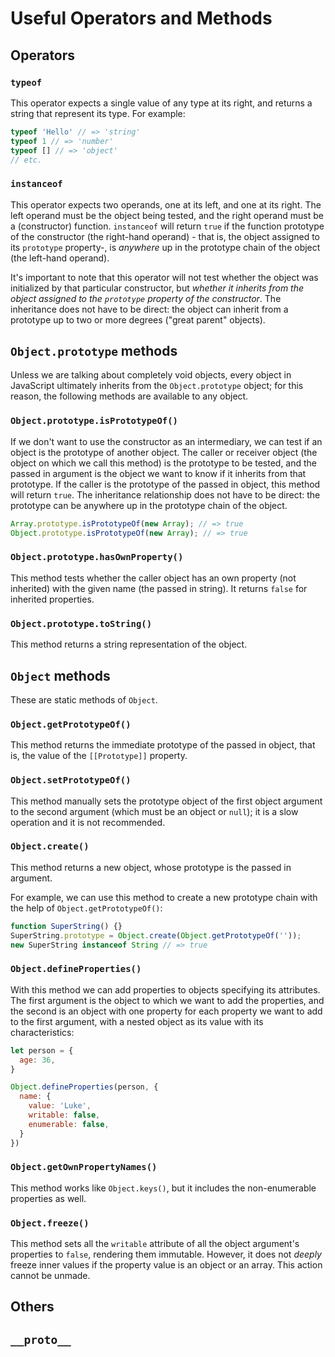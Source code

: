 # Useful Operators and Methods

## Operators

### `typeof`

This operator expects a single value of any type at its right, and returns a string that represent its type. For example:

```js
typeof 'Hello' // => 'string'
typeof 1 // => 'number'
typeof [] // => 'object'
// etc.
```

### `instanceof`

This operator expects two operands, one at its left, and one at its right. The left operand must be the object being tested, and the right operand must be a (constructor) function. `instanceof` will return `true` if the function prototype of the constructor (the right-hand operand) - that is, the object assigned to its `prototype` property-, is _anywhere_ up in the prototype chain of the object (the left-hand operand).

It's important to note that this operator will not test whether the object was initialized by that particular constructor, but _whether it inherits from the object assigned to the `prototype` property of the constructor_. The inheritance does not have to be direct: the object can inherit from a prototype up to two or more degrees ("great parent" objects).

## `Object.prototype` methods

Unless we are talking about completely void objects, every object in JavaScript ultimately inherits from the `Object.prototype` object; for this reason, the following methods are available to any object.

### `Object.prototype.isPrototypeOf()`

If we don't want to use the constructor as an intermediary, we can test if an object is the prototype of another object. The caller or receiver object (the object on which we call this method) is the prototype to be tested, and the passed in argument is the object we want to know if it inherits from that prototype. If the caller is the prototype of the passed in object, this method will return `true`. The inheritance relationship does not have to be direct: the prototype can be anywhere up in the prototype chain of the object.

```js
Array.prototype.isPrototypeOf(new Array); // => true
Object.prototype.isPrototypeOf(new Array); // => true
```

### `Object.prototype.hasOwnProperty()`

This method tests whether the caller object has an own property (not inherited) with the given name (the passed in string). It returns `false` for inherited properties.

### `Object.prototype.toString()`

This method returns a string representation of the object.

## `Object` methods

These are static methods of `Object`.

### `Object.getPrototypeOf()`

This method returns the immediate prototype of the passed in object, that is, the value of the `[[Prototype]]` property.


### `Object.setPrototypeOf()`

This method manually sets the prototype object of the first object argument to the second argument (which must be an object or `null`); it is a slow operation and it is not recommended.

### `Object.create()`

This method returns a new object, whose prototype is the passed in argument. 

For example, we can use this method to create a new prototype chain with the help of `Object.getPrototypeOf()`:

```js
function SuperString() {}
SuperString.prototype = Object.create(Object.getPrototypeOf(''));
new SuperString instanceof String // => true
```

### `Object.defineProperties()`

With this method we can add properties to objects specifying its attributes. The first argument is the object to which we want to add the properties, and the second is an object with one property for each property we want to add to the first argument, with a nested object as its value with its characteristics:

```js
let person = {
  age: 36,
}

Object.defineProperties(person, {
  name: {
    value: 'Luke',
    writable: false,
    enumerable: false,
  }
})
```

### `Object.getOwnPropertyNames()`

This method works like `Object.keys()`, but it includes the non-enumerable properties as well.

### `Object.freeze()`

This method sets all the `writable` attribute of all the object argument's properties to `false`, rendering them immutable. However, it does not _deeply_ freeze inner values if the property value is an object or an array. This action cannot be unmade.

## Others


## `__proto__`





